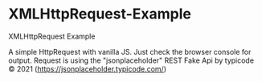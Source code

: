 # XMLHttpRequest-Example
XMLHttpRequest Example

A simple HttpRequest with vanilla JS.
Just check the browser console for output.
Request is using the "jsonplaceholder" REST Fake Api by typicode © 2021 (https://jsonplaceholder.typicode.com/)
